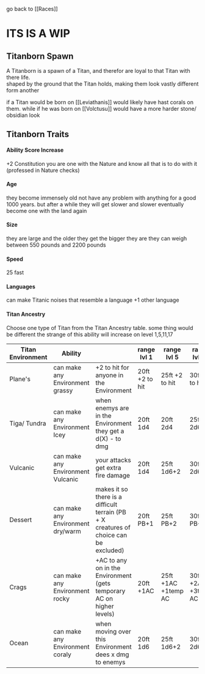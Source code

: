 go back to [[Races]]

# ITS IS A WIP 


## Titanborn Spawn

A Titanborn is a spawn of a Titan, and therefor are loyal to that Titan with there life.  
shaped by the ground that the Titan holds, making them look vastly different form another 

if a Titan would be born on [[Leviathanis]] would likely have hast corals on them.
while if he was born on [[Volctusu]] would have a more harder stone/ obsidian look

## Titanborn Traits

#### Ability Score Increase

+2 Constitution 
you are one with the Nature and know all that is to do with it (professed in Nature checks)

#### Age

they become immensely old not have any problem with anything for a good 1000 years.
but after a while they will get slower and slower eventually become one with the land again
#### Size

they are large and the older they get the bigger they are 
they can weigh between 550 pounds and 2200 pounds
#### Speed
25 fast
#### Languages
can make Titanic noises that resemble a language
 +1 other language
#### Titan Ancestry

Choose one type of Titan from the Titan Ancestry table. some thing would be different
the strange of this ability will increase on level 1,5,11,17

| Titan Environment | Ability                           |                                                                                       | range<br>lvl 1 | range<br>lvl 5         | range<br>lvl 11        | range<br>lvl 17        |
| ----------------- | --------------------------------- | ------------------------------------------------------------------------------------- | -------------- | ---------------------- | ---------------------- | ---------------------- |
| Plane's           | can make any Environment grassy   | +2 to hit for anyone in the Environment                                               | 20ft +2 to hit | 25ft   +2 to hit       | 30ft    +3 to hit      | 40ft    +3 to hit      |
| Tiga/ Tundra      | can make any Environment Icey     | when enemys are in the Environment they get a d(X) - to dmg                           | 20ft 1d4       | 20ft   2d4             | 25ft   2d6             | 40ft   2d8             |
| Vulcanic          | can make any Environment Vulcanic | your attacks get extra fire damage                                                    | 20ft 1d4       | 25ft   1d6+2           | 30ft 2d6+2             | 40ft 2d8+3             |
| Dessert           | can make any Environment dry/warm | makes it so there is a difficult terrain (PB + X creatures of choice can be excluded) | 20ft PB+1      | 25ft PB+2              | 30ft PB+3              | 40ft PB+4              |
| Crags             | can make any Environment rocky    | +AC to any on in the Environment (gets temporary AC on higher levels)                 | 20ft +1AC      | 25ft +1AC<br>+1temp AC | 30ft +2AC<br>+3temp AC | 40ft +2AC<br>+5temp AC |
| Ocean             | can make any Environment coraly   | when moving over this Environment dees x dmg to enemys                                | 20ft 1d6       | 25ft 1d6+2             | 30ft 2d6+2             | 40ft 2d8+3             |
